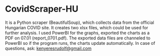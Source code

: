 # CovidScraper-HU
It is a Python scraper (BeautifulSoup), which collects data from the official Hungarian COVID site.  It creates two xlsx files, which could be used for further analysis. I used PowerBI for the graphs, exported the charts as a PDF on 07.01 (report_0701.pdf). The exported data files are channeled to PowerBI so if the program runs, the charts update automatically. In case of questions, ask: kenyeresrudolf@gmail.com
